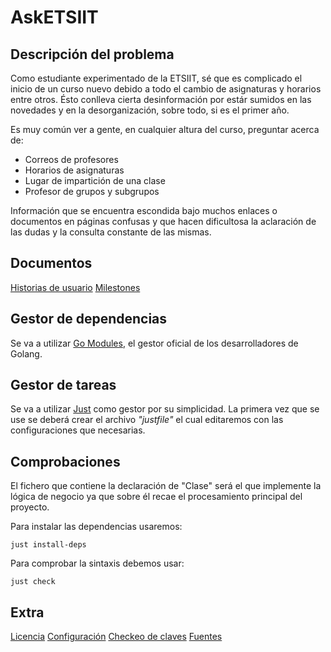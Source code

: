 # AskETSIIT

## Descripción del problema

Como estudiante experimentado de la ETSIIT, sé que es complicado el inicio de un curso nuevo debido a todo el cambio de asignaturas y horarios entre otros. Ésto conlleva cierta desinformación por estár sumidos en las novedades y en la desorganización, sobre todo, si es el primer año. 

Es muy común ver a gente, en cualquier altura del curso, preguntar acerca de:
  - Correos de profesores
  - Horarios de asignaturas
  - Lugar de impartición de una clase
  - Profesor de grupos y subgrupos

Información que se encuentra escondida bajo muchos enlaces o documentos en páginas confusas y que hacen dificultosa la aclaración de las dudas y la consulta constante de las mismas.

## Documentos

[Historias de usuario](./docs/HUs.md)
[Milestones](./docs/MSs.md)

## Gestor de dependencias

Se va a utilizar [Go Modules](https://go.dev/ref/mod), el gestor oficial de los desarrolladores de Golang.

## Gestor de tareas

Se va a utilizar [Just](https://just.systems/) como gestor por su simplicidad.
La primera vez que se use se deberá crear el archivo *"justfile"* el cual editaremos con las configuraciones que necesarias.

## Comprobaciones

El fichero que contiene la declaración de "Clase" será el que implemente la lógica de negocio ya que sobre él recae el procesamiento principal del proyecto.

Para instalar las dependencias usaremos:

```
just install-deps
```

Para comprobar la sintaxis debemos usar:

```
just check
```

## Extra

[Licencia](./LICENSE)
[Configuración](./conf/pasos.txt)
[Checkeo de claves](./conf/claves.png)
[Fuentes](./docs/fuentes.md)
